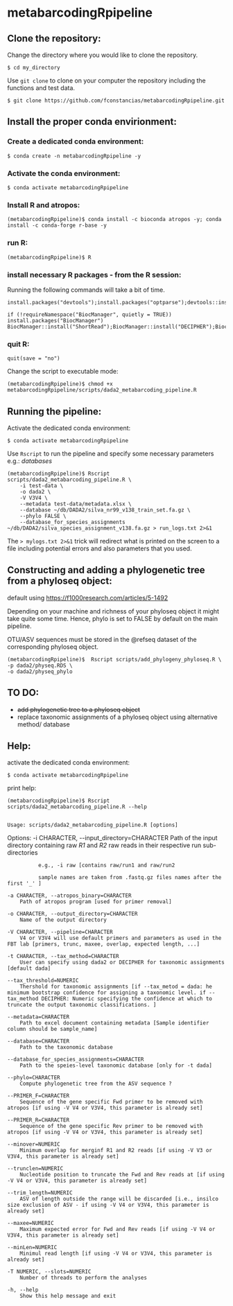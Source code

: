 # metabarcodingRpipeline

## Clone the repository:

Change the directory where you would like to clone the repository.

	$ cd my_directory

Use ``git clone`` to clone on your computer the repository including the functions and test data.

	$ git clone https://github.com/fconstancias/metabarcodingRpipeline.git


## Install the proper conda envirionment:
### Create a dedicated conda environment:
	$ conda create -n metabarcodingRpipeline -y
### Activate the conda environment:
	$ conda activate metabarcodingRpipeline
### Install R and atropos:
	(metabarcodingRpipeline)$ conda install -c bioconda atropos -y; conda install -c conda-forge r-base -y
### run R:
	(metabarcodingRpipeline)$ R
### install necessary R packages - from the R session:

Running the following commands will take a bit of time.

	install.packages("devtools");install.packages("optparse");devtools::install_github("tidyverse/tidyverse");devtools::install_github("KlausVigo/phangorn");devtools::install_github("benjjneb/dada2")
	
	if (!requireNamespace("BiocManager", quietly = TRUE))
	install.packages("BiocManager")
	BiocManager::install("ShortRead");BiocManager::install("DECIPHER");BiocManager::install("phyloseq")
	
	
### quit R:
	quit(save = "no")
	
Change the script to executable mode:

	(metabarcodingRpipeline)$ chmod +x metabarcodingRpipeline/scripts/dada2_metabarcoding_pipeline.R


## Running the pipeline:

Activate the dedicated conda environment:

	$ conda activate metabarcodingRpipeline


Use ``Rscript`` to run the pipeline and specify some necessary parameters e.g.: *databases*

	(metabarcodingRpipeline)$ Rscript scripts/dada2_metabarcoding_pipeline.R \
		-i test-data \
		-o dada2 \
		-V V3V4 \
		--metadata test-data/metadata.xlsx \
		--database ~/db/DADA2/silva_nr99_v138_train_set.fa.gz \
		--phylo FALSE \
		--database_for_species_assignments ~/db/DADA2/silva_species_assignment_v138.fa.gz > run_logs.txt 2>&1
		
The ``> mylogs.txt 2>&1`` trick will redirect what is printed on the screen to a file including potential errors and also parameters that you used.

## Constructing and adding a phylogenetic tree from a phyloseq object:
default using <https://f1000research.com/articles/5-1492>

Depending on your machine and richness of your phyloseq object it might take quite some time. Hence, phylo is set to FALSE by default on the main pipeline.

OTU/ASV sequences must be stored in the @refseq dataset of the corresponding phyloseq object.

	(metabarcodingRpipeline)$  Rscript scripts/add_phylogeny_phyloseq.R \
	-p dada2/physeq.RDS \
	-o dada2/physeq_phylo


## TO DO:

- <s>add phylogenetic tree to a phyloseq object</s>
- replace taxonomic assignments of a phyloseq object using alternative method/ database

## Help:


activate the dedicated conda environment:

	$ conda activate metabarcodingRpipeline

print help:
	
	(metabarcodingRpipeline)$ Rscript scripts/dada2_metabarcoding_pipeline.R --help


	Usage: scripts/dada2_metabarcoding_pipeline.R [options]


Options:
	-i CHARACTER, --input_directory=CHARACTER
		Path of the input directory containing raw _R1_ and _R2_ raw reads in their respective run sub-directories 
 
              e.g., -i raw [contains raw/run1 and raw/run2 

              sample names are taken from .fastq.gz files names after the first '_' ]

	-a CHARACTER, --atropos_binary=CHARACTER
		Path of atropos program [used for primer removal]

	-o CHARACTER, --output_directory=CHARACTER
		Name of the output directory

	-V CHARACTER, --pipeline=CHARACTER
		V4 or V3V4 will use default primers and parameters as used in the FBT lab [primers, trunc, maxee, overlap, expected length, ...]

	-t CHARACTER, --tax_method=CHARACTER
		User can specify using dada2 or DECIPHER for taxonomic assignments [default dada]

	--tax_threshold=NUMERIC
		Thershold for taxonomic assignments [if --tax_metod = dada: he minimum bootstrap confidence for assigning a taxonomic level. if --tax_method DECIPHER: Numeric specifying the confidence at which to truncate the output taxonomic classifications. ]

	--metadata=CHARACTER
		Path to excel document containing metadata [Sample identifier column should be sample_name]

	--database=CHARACTER
		Path to the taxonomic database

	--database_for_species_assignments=CHARACTER
		Path to the speies-level taxonomic database [only for -t dada]

	--phylo=CHARACTER
		Compute phylogenetic tree from the ASV sequence ?

	--PRIMER_F=CHARACTER
		Sequence of the gene specific Fwd primer to be removed with atropos [if using -V V4 or V3V4, this parameter is already set]

	--PRIMER_R=CHARACTER
		Sequence of the gene specific Rev primer to be removed with atropos [if using -V V4 or V3V4, this parameter is already set]

	--minover=NUMERIC
		Minimum overlap for merginf R1 and R2 reads [if using -V V3 or V3V4, this parameter is already set]

	--trunclen=NUMERIC
		Nucleotide position to truncate the Fwd and Rev reads at [if using -V V4 or V3V4, this parameter is already set]

	--trim_length=NUMERIC
		ASV of length outside the range will be discarded [i.e., insilco size exclusion of ASV - if using -V V4 or V3V4, this parameter is already set]

	--maxee=NUMERIC
		Maximum expected error for Fwd and Rev reads [if using -V V4 or V3V4, this parameter is already set]

	--minLen=NUMERIC
		Minimul read length [if using -V V4 or V3V4, this parameter is already set]

	-T NUMERIC, --slots=NUMERIC
		Number of threads to perform the analyses

	-h, --help
		Show this help message and exit

